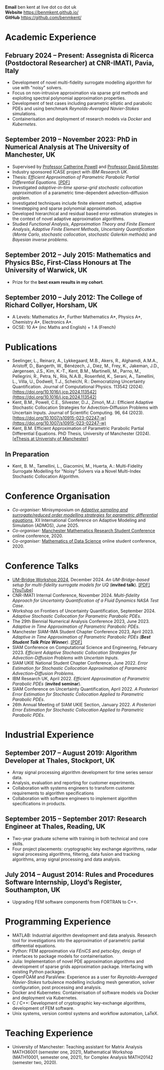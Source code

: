 **Email** ben kent at live dot co dot uk<br>
**Website** <https://benmkent.github.io/><br>
**GitHub** <https://github.com/benmkent/><br>

# Academic Experience

## February 2024 – Present: Assegnista di Ricerca (Postdoctoral Researcher) at CNR-IMATI, Pavia, Italy
- Development of novel multi-fidelity surrogate modelling algorithm for use with "noisy" solvers.
- Focus on non-intrusive approximation via sparse grid methods and exploiting spectral polynomial approximation properties.
- Development of test cases including parametric elliptic and parabolic PDEs and using benchmark *Reynolds-Averaged Navier-Stokes* simulations.
- Containerisation and deployment of research models via *Docker* and *Kubernetes*.

## September 2019 – November 2023: PhD in Numerical Analysis at The University of Manchester, UK
- Supervised by [Professor Catherine Powell](https://personalpages.manchester.ac.uk/staff/Catherine.Powell/) and [Professor David Silvester](https://personalpages.manchester.ac.uk/staff/david.silvester/).
- Industry sponsored ICASE project with *IBM Research UK*.
- Thesis: *Efficient Approximation of Parametric Parabolic Partial Differential Equations*. [\[PDF\]](https://research.manchester.ac.uk/en/studentTheses/efficient-approximation-of-parametric-parabolic-partial-different)
- Investigated *adaptive-in-time sparse-grid stochastic collocation approximation* of a parametric time-dependent advection–diffusion problem.
- Investigated techniques include finite element method, adaptive timestepping and sparse polynomial approximation.
- Developed hierarchical and residual based error estimation strategies in the context of novel adaptive approximation algorithms.
- Studied *Functional Analysis*, *Approximation Theory and Finite Element Analysis*, *Adaptive Finite Element Methods*, *Uncertainty Quantification* (*Monte Carlo*, *stochastic collocation*, *stochastic Galerkin methods*) and *Bayesian inverse problems*.

## September 2012 – July 2015: Mathematics and Physics BSc, First-Class Honours at The University of Warwick, UK
- Prize for the **best exam results in my cohort**.

## September 2010 – July 2012: The College of Richard Collyer, Horsham, UK
- A Levels: Mathematics A\*, Further Mathematics A\*, Physics A\*, Chemistry A\*, Electronics A\*\.
- GCSE: 10 A\* (inc Maths and English) + 1 A (French)

# Publications
- Seelinger, L., Reinarz, A., Lykkegaard, M.B., Akers, R., Alghamdi, A.M.A., Aristoff, D., Bangerth, W., Bénézech, J., Diez, M., Frey, K., Jakeman, J.D., Jørgensen, J.S., Kim, K.-T., Kent, B.M., Martinelli, M., Parno, M., Pellegrini, R., Petra, N., Riis, N.A.B., Rosenfeld, K., Serani, A., Tamellini, L., Villa, U., Dodwell, T.J., Scheichl, R.: Democratizing Uncertainty Quantification. Journal of Computational Physics. 113542 (2024). [https://doi.org/10.1016/j.jcp.2024.113542](https://doi.org/10.1016/j.jcp.2024.113542)
- Kent, B.M., Powell, C.E., Silvester, D.J., Zimoń, M.J.: Efficient Adaptive Stochastic Collocation Strategies for Advection–Diffusion Problems with Uncertain Inputs. Journal of Scientific Computing. 96, 64 (2023). [https://doi.org/10.1007/s10915-023-02247-w](https://doi.org/10.1007/s10915-023-02247-w)
- Kent, B.M. Efficient Approximation of Parametric Parabolic Partial Differential Equations. PhD Thesis, University of Manchester (2024). [\[eThesis at Univeristy of Manchester\]](https://research.manchester.ac.uk/en/studentTheses/efficient-approximation-of-parametric-parabolic-partial-different)

## In Preparation
- Kent, B. M., Tamellini, L., Giacomini, M., Huerta, A.: Multi-Fidelity Surrogate Modelling for "Noisy" Solvers via a Novel Multi-Index Stochastic Collocation Algorithm.

# Conference Organisation
- *Co-organiser:* Minisymposium on [*Adaptive sampling and surrogate/reduced order modelling strategies for parametric differential equations*](https://admos2025.cimne.com/event/area/37eb9a31-759f-11ef-a6b7-000c29ddfc0c), XII International Conference on Adaptive Modeling and Simulation (ADMOS), June 2025.
- *Co-organiser:* [Manchester Mathematics Research Student Conference](https://www.maths.manchester.ac.uk/~pgconf/) online conference, 2020.
- *Co-organiser:* [Mathematics of Data Science](https://maths-of-data.github.io/) online student conference, 2020.  

# Conference Talks
- [UM-Bridge Workshop 2024](https://um-bridge.github.io/workshop/), December 2024. *An UM-Bridge-based setup for multi-fidelity surrogate models for UQ* (**invited talk**). [\[PDF\]](https://benmkent.github.io/assets/slides/umbridgeworkshop24.pdf) [\[YouTube\]](https://youtu.be/mkkBlDaqAp0?si=qZ6dzUSnjm5oi9C3)
- CNR-IMATI Internal Conference, November 2024. *Multi-fidelity Approach for Uncertainty Quantification of a Fluid Dynamics NASA Test Case*.
- Workshop on Frontiers of Uncertainty Quantification, September 2024. *Adaptive Stochastic Collocation for Parametric Parabolic PDEs*.
- The 29th Biennial Numerical Analysis Conference 2023, June 2023. *Adaptive in Time Approximation of Parametric Parabolic PDEs*.
- Manchester SIAM-IMA Student Chapter Conference 2023, April 2023. *Adaptive in Time Approximation of Parametric Parabolic PDEs (**Best Student Talk Prize Winner**)*. [\[PDF\]](https://benmkent.github.io/assets/slides/bk-siam-student-conference.pdf)
- SIAM Conference on Computational Science and Engineering, February 2023. *Efficient Adaptive Stochastic Collocation Strategies for Advection-Diffusion Problems with Uncertain Inputs*.
- SIAM UKIE National Student Chapter Conference, June 2022. *Error Estimation for Stochastic Collocation Approximation of Parametric Advection–Diffusion Problems*.
- IBM Research UK, April 2022. *Efficient Approximation of Parametric Parabolic PDEs* (**invited seminar**).
- SIAM Conference on Uncertainty Quantification, April 2022. *A Posteriori Error Estimation for Stochastic Collocation Applied to Parametric Parabolic PDEs*.
- 26th Annual Meeting of SIAM UKIE Section, January 2022. *A Posteriori Error Estimation for Stochastic Collocation Applied to Parametric Parabolic PDEs*.

# Industrial Experience
## September 2017 – August 2019: Algorithm Developer at Thales, Stockport, UK
-  Array signal processing algorithm development for time series sensor data.
-  Analysis, evaluation and reporting for customer experiments.
-  Collaboration with systems engineers to transform customer requirements to algorithm specifications
-  Collaboration with software engineers to implement algorithm specifications in products.

## September 2015 – September 2017: Research Engineer at Thales, Reading, UK
-   Two-year graduate scheme with training in both technical and core skills.
-   Four project placements: cryptographic key exchange algorithms, radar signal processing algorithms, filtering, data fusion and tracking algorithms, array signal processing and data analysis.
    
## July 2014 – August 2014: Rules and Procedures Software Internship, Lloyd’s Register, Southampton, UK
-  Upgrading FEM software components from FORTRAN to C++.

# Programming Experience
- MATLAB: Industrial algorithm development and data analysis. Research tool for investigations into the approximation of parametric partial differential equations.
- Python: FEM approximation via *FEniCS* and *petsc4py*, design of interfaces to package models for containerisation.
- Julia: Implementation of novel PDE approximation algorithms and development of sparse grids approximation package. Interfacing with existing Python packages.
- OpenFOAM and ParaView: Experience as a user for *Reynolds-Averaged Navier-Stokes* turbulence modelling including mesh generation, solver configuration, post processing and analysis.
- Docker and Kubernetes: Containerisation of software models via Docker and deployment via Kubernetes.
- C / C++: Development of cryptographic key-exchange algorithms, development of FEM software.
- Unix systems, version control systems and workflow automation, LaTeX.

# Teaching Experience
- University of Manchester: Teaching assistant for Matrix Analysis MATH36001 (semester one, 2021), Mathematical Workshop (MATH10001, semester one, 2021), for Complex Analysis MATH20142 (semester two, 2020).